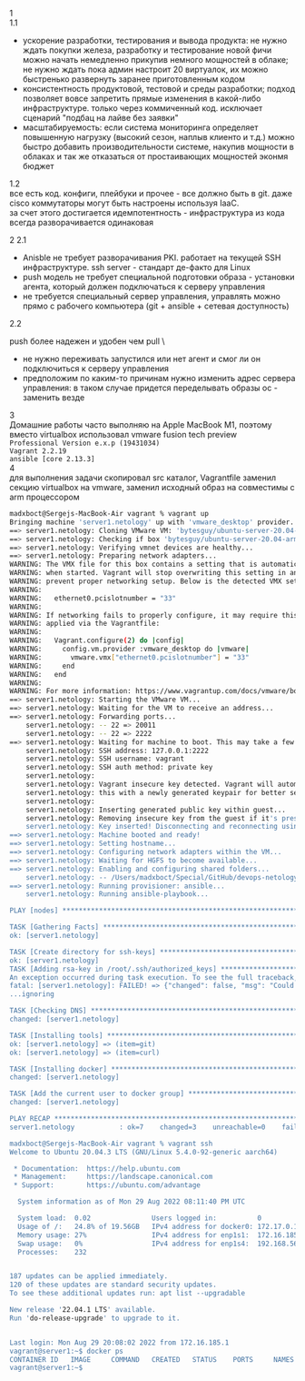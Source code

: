 1 \
1.1 
- ускорение разработки, тестирования и вывода продукта: не нужно ждать покупки железа, разработку и тестирование новой фичи можно начать немедленно  прикупив немного мощностей в облаке; не нужно ждать пока админ настроит 20 виртуалок, их можно быстренько развернуть заранее приготовленным кодом
- консистентность продуктовой, тестовой и среды разработки; подход позволяет вовсе запретить прямые изменения в какой-либо инфраструктуре. только через коммиченный код. исключает сценарий "подбац на лайве без заявки"
- масштабируемость: если система мониторинга определяет повышенную нагрузку (высокий сезон, наплыв клиенто и т.д.) можно быстро добавить производительности системе, накупив мощности в облаках и так же отказаться от простаивающих мощностей эконмя бюджет

1.2 \
все есть код. конфиги, плейбуки и прочее - все должно быть в git. даже cisco коммутаторы могут быть настроены используя IaaC. \
за счет этого достигается идемпотентность - инфраструктура из кода всегда разворачивается одинаковая

2 
2.1
 - Anisble не требует разворачивания PKI. работает на текущей SSH инфраструктуре. ssh server - стандарт де-факто для Linux
 - push модель не требует специальной подготовки образа - установки агента, который должен подключаться к серверу управления
 - не требуется специальный сервер управления, управлять можно прямо с рабочего компьютера (git + ansible + сетевая доступность) 

2.2

push более надежен и удобен чем pull \
- не нужно переживать запустился или нет агент и смог ли он подключиться к серверу управления
- предположим по каким-то причинам нужно изменить адрес сервера управления: в таком случае придется переделывать образы ос - заменить везде

3 \
Домашние работы часто выполняю на Apple MacBook M1, поэтому вместо virtualbox использовал vmware fusion tech preview \
`Professional Version e.x.p (19431034)` \
`Vagrant 2.2.19` \
`ansible [core 2.13.3]` \
4 \
для выполнения задачи скопировал src каталог, Vagrantfile заменил секцию virtualbox на vmware, заменил исходный образ на совместимы с arm процессором
```bash
madxboct@Sergejs-MacBook-Air vagrant % vagrant up
Bringing machine 'server1.netology' up with 'vmware_desktop' provider...
==> server1.netology: Cloning VMware VM: 'bytesguy/ubuntu-server-20.04-arm64'. This can take some time...
==> server1.netology: Checking if box 'bytesguy/ubuntu-server-20.04-arm64' version '1.0.0' is up to date...
==> server1.netology: Verifying vmnet devices are healthy...
==> server1.netology: Preparing network adapters...
WARNING: The VMX file for this box contains a setting that is automatically overwritten by Vagrant
WARNING: when started. Vagrant will stop overwriting this setting in an upcoming release which may
WARNING: prevent proper networking setup. Below is the detected VMX setting:
WARNING: 
WARNING:   ethernet0.pcislotnumber = "33"
WARNING: 
WARNING: If networking fails to properly configure, it may require this VMX setting. It can be manually
WARNING: applied via the Vagrantfile:
WARNING: 
WARNING:   Vagrant.configure(2) do |config|
WARNING:     config.vm.provider :vmware_desktop do |vmware|
WARNING:       vmware.vmx["ethernet0.pcislotnumber"] = "33"
WARNING:     end
WARNING:   end
WARNING: 
WARNING: For more information: https://www.vagrantup.com/docs/vmware/boxes.html#vmx-allowlisting
==> server1.netology: Starting the VMware VM...
==> server1.netology: Waiting for the VM to receive an address...
==> server1.netology: Forwarding ports...
    server1.netology: -- 22 => 20011
    server1.netology: -- 22 => 2222
==> server1.netology: Waiting for machine to boot. This may take a few minutes...
    server1.netology: SSH address: 127.0.0.1:2222
    server1.netology: SSH username: vagrant
    server1.netology: SSH auth method: private key
    server1.netology: 
    server1.netology: Vagrant insecure key detected. Vagrant will automatically replace
    server1.netology: this with a newly generated keypair for better security.
    server1.netology: 
    server1.netology: Inserting generated public key within guest...
    server1.netology: Removing insecure key from the guest if it's present...
    server1.netology: Key inserted! Disconnecting and reconnecting using new SSH key...
==> server1.netology: Machine booted and ready!
==> server1.netology: Setting hostname...
==> server1.netology: Configuring network adapters within the VM...
==> server1.netology: Waiting for HGFS to become available...
==> server1.netology: Enabling and configuring shared folders...
    server1.netology: -- /Users/madxboct/Special/GitHub/devops-netology/HomeWorks/05-virt-02-iaac/src/vagrant: /vagrant
==> server1.netology: Running provisioner: ansible...
    server1.netology: Running ansible-playbook...

PLAY [nodes] *******************************************************************

TASK [Gathering Facts] *********************************************************
ok: [server1.netology]

TASK [Create directory for ssh-keys] *******************************************
ok: [server1.netology]
TASK [Adding rsa-key in /root/.ssh/authorized_keys] ****************************
An exception occurred during task execution. To see the full traceback, use -vvv. The error was: If you are using a module and expect the file to exist on the remote, see the remote_src option
fatal: [server1.netology]: FAILED! => {"changed": false, "msg": "Could not find or access '~/.ssh/id_rsa.pub' on the Ansible Controller.\nIf you are using a module and expect the file to exist on the remote, see the remote_src option"}
...ignoring

TASK [Checking DNS] ************************************************************
changed: [server1.netology]

TASK [Installing tools] ********************************************************
ok: [server1.netology] => (item=git)
ok: [server1.netology] => (item=curl)

TASK [Installing docker] *******************************************************
changed: [server1.netology]

TASK [Add the current user to docker group] ************************************
changed: [server1.netology]

PLAY RECAP *********************************************************************
server1.netology           : ok=7    changed=3    unreachable=0    failed=0    skipped=0    rescued=0    ignored=1   

madxboct@Sergejs-MacBook-Air vagrant % vagrant ssh
Welcome to Ubuntu 20.04.3 LTS (GNU/Linux 5.4.0-92-generic aarch64)

 * Documentation:  https://help.ubuntu.com
 * Management:     https://landscape.canonical.com
 * Support:        https://ubuntu.com/advantage

  System information as of Mon 29 Aug 2022 08:11:40 PM UTC

  System load:  0.02               Users logged in:          0
  Usage of /:   24.8% of 19.56GB   IPv4 address for docker0: 172.17.0.1
  Memory usage: 27%                IPv4 address for enp1s1:  172.16.185.128
  Swap usage:   0%                 IPv4 address for enp1s4:  192.168.56.11
  Processes:    232


187 updates can be applied immediately.
120 of these updates are standard security updates.
To see these additional updates run: apt list --upgradable

New release '22.04.1 LTS' available.
Run 'do-release-upgrade' to upgrade to it.


Last login: Mon Aug 29 20:08:02 2022 from 172.16.185.1
vagrant@server1:~$ docker ps
CONTAINER ID   IMAGE     COMMAND   CREATED   STATUS    PORTS     NAMES
vagrant@server1:~$
```

